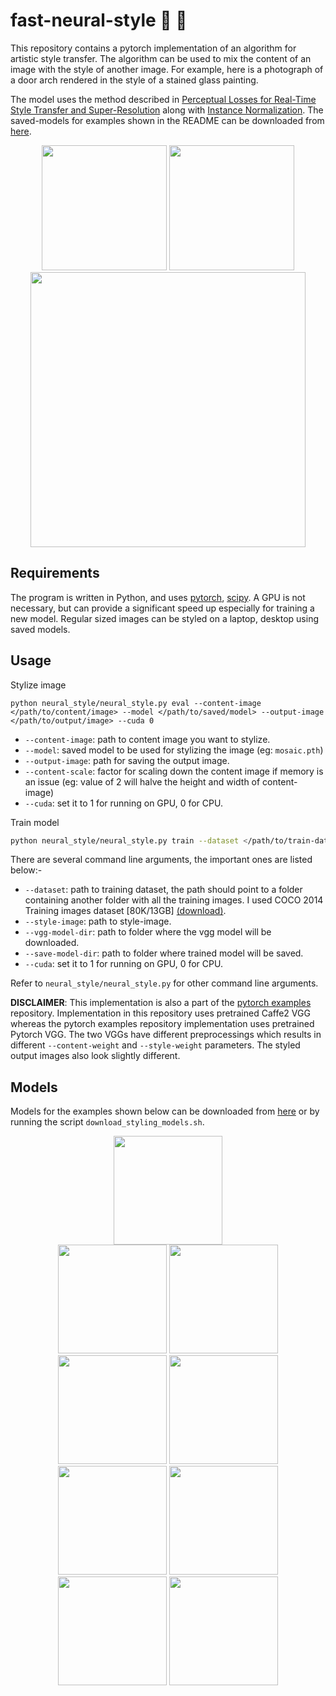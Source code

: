 # fast-neural-style :city_sunrise: :rocket:
This repository contains a pytorch implementation of an algorithm for artistic style transfer. The algorithm can be used to mix the content of an image with the style of another image. For example, here is a photograph of a door arch rendered in the style of a stained glass painting.

The model uses the method described in [Perceptual Losses for Real-Time Style Transfer and Super-Resolution](https://arxiv.org/abs/1603.08155) along with [Instance Normalization](https://arxiv.org/pdf/1607.08022.pdf). The saved-models for examples shown in the README can be downloaded from [here](https://www.dropbox.com/s/gtwnyp9n49lqs7t/saved-models.zip?dl=0).

<p align="center">
    <img src="images/style-images/mosaic.jpg" height="200px">
    <img src="images/content-images/amber.jpg" height="200px">
    <img src="images/output-images/amber-mosaic.jpg" height="440px">
</p>

## Requirements
The program is written in Python, and uses [pytorch](http://pytorch.org/), [scipy](https://www.scipy.org). A GPU is not necessary, but can provide a significant speed up especially for training a new model. Regular sized images can be styled on a laptop, desktop using saved models.

## Usage
Stylize image
```
python neural_style/neural_style.py eval --content-image </path/to/content/image> --model </path/to/saved/model> --output-image </path/to/output/image> --cuda 0
```
* `--content-image`: path to content image you want to stylize.
* `--model`: saved model to be used for stylizing the image (eg: `mosaic.pth`)
* `--output-image`: path for saving the output image.
* `--content-scale`: factor for scaling down the content image if memory is an issue (eg: value of 2 will halve the height and width of content-image)
* `--cuda`: set it to 1 for running on GPU, 0 for CPU.

Train model
```bash
python neural_style/neural_style.py train --dataset </path/to/train-dataset> --style-image </path/to/style/image> --vgg-model-dir </path/to/vgg/folder> --save-model-dir </path/to/save-model/folder> --epochs 2 --cuda 1
```

There are several command line arguments, the important ones are listed below:-
* `--dataset`: path to training dataset, the path should point to a folder containing another folder with all the training images. I used COCO 2014 Training images dataset [80K/13GB] [(download)](http://mscoco.org/dataset/#download).
* `--style-image`: path to style-image.
* `--vgg-model-dir`: path to folder where the vgg model will be downloaded.
* `--save-model-dir`: path to folder where trained model will be saved.
* `--cuda`: set it to 1 for running on GPU, 0 for CPU.

Refer to ``neural_style/neural_style.py`` for other command line arguments.

**DISCLAIMER**: This implementation is also a part of the [pytorch examples](https://github.com/pytorch/examples/tree/master/fast_neural_style) repository. Implementation in this repository uses pretrained Caffe2 VGG whereas the pytorch examples repository implementation uses pretrained Pytorch VGG. The two VGGs have different preprocessings which results in different `--content-weight` and `--style-weight` parameters. The styled output images also look slightly different.

## Models

Models for the examples shown below can be downloaded from [here](https://www.dropbox.com/s/gtwnyp9n49lqs7t/saved-models.zip?dl=0) or by running the script ``download_styling_models.sh``.

<div align='center'>
  <img src='images/content-images/amber.jpg' height="174px">		
</div>

<div align='center'>
  <img src='images/style-images/mosaic.jpg' height="174px">
  <img src='images/output-images/amber-mosaic.jpg' height="174px">
  <img src='images/output-images/amber-candy.jpg' height="174px">
  <img src='images/style-images/candy.jpg' height="174px">
  <br>
  <img src='images/style-images/starry-night-cropped.jpg' height="174px">
  <img src='images/output-images/amber-starry-night.jpg' height="174px">
  <img src='images/output-images/amber-udnie.jpg' height="174px">
  <img src='images/style-images/udnie.jpg' height="174px">
</div>
